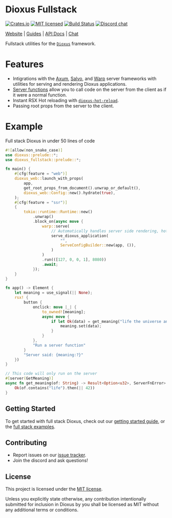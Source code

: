 # Dioxus Fullstack

[![Crates.io][crates-badge]][crates-url]
[![MIT licensed][mit-badge]][mit-url]
[![Build Status][actions-badge]][actions-url]
[![Discord chat][discord-badge]][discord-url]

[crates-badge]: https://img.shields.io/crates/v/dioxus-fullstack.svg
[crates-url]: https://crates.io/crates/dioxus-fullstack
[mit-badge]: https://img.shields.io/badge/license-MIT-blue.svg
[mit-url]: https://github.com/dioxuslabs/dioxus/blob/master/LICENSE
[actions-badge]: https://github.com/dioxuslabs/dioxus/actions/workflows/main.yml/badge.svg
[actions-url]: https://github.com/dioxuslabs/dioxus/actions?query=workflow%3ACI+branch%3Amaster
[discord-badge]: https://img.shields.io/discord/899851952891002890.svg?logo=discord&style=flat-square
[discord-url]: https://discord.gg/XgGxMSkvUM

[Website](https://dioxuslabs.com) |
[Guides](https://dioxuslabs.com/learn/0.4/) |
[API Docs](https://docs.rs/dioxus-fullstack/latest/dioxus_sever) |
[Chat](https://discord.gg/XgGxMSkvUM)

Fullstack utilities for the [`Dioxus`](https://dioxuslabs.com) framework.

# Features

- Intigrations with the [Axum](https::/docs.rs/dioxus-fullstack/latest/dixous_server/axum_adapter/index.html), [Salvo](https::/docs.rs/dioxus-fullstack/latest/dixous_server/salvo_adapter/index.html), and [Warp](https::/docs.rs/dioxus-fullstack/latest/dixous_server/warp_adapter/index.html) server frameworks with utilities for serving and rendering Dioxus applications.
- [Server functions](https::/docs.rs/dioxus-fullstack/latest/dixous_server/prelude/attr.server.html) allow you to call code on the server from the client as if it were a normal function.
- Instant RSX Hot reloading with [`dioxus-hot-reload`](https://crates.io/crates/dioxus-hot-reload).
- Passing root props from the server to the client.

# Example

Full stack Dioxus in under 50 lines of code

```rust
#![allow(non_snake_case)]
use dioxus::prelude::*;
use dioxus_fullstack::prelude::*;

fn main() {
    #[cfg(feature = "web")]
    dioxus_web::launch_with_props(
        app,
        get_root_props_from_document().unwrap_or_default(),
        dioxus_web::Config::new().hydrate(true),
    );
    #[cfg(feature = "ssr")]
    {
        tokio::runtime::Runtime::new()
            .unwrap()
            .block_on(async move {
                warp::serve(
                    // Automatically handles server side rendering, hot reloading intigration, and hosting server functions
                    serve_dioxus_application(
                        "",
                        ServeConfigBuilder::new(app, ()),
                    )
                )
                .run(([127, 0, 0, 1], 8080))
                .await;
            });
    }
}

fn app() -> Element {
    let meaning = use_signal(|| None);
    rsx! {
        button {
            onclick: move |_| {
                to_owned![meaning];
                async move {
                    if let Ok(data) = get_meaning("life the universe and everything".into()).await {
                        meaning.set(data);
                    }
                }
            },
            "Run a server function"
        }
        "Server said: {meaning:?}"
    })
}

// This code will only run on the server
#[server(GetMeaning)]
async fn get_meaning(of: String) -> Result<Option<u32>, ServerFnError> {
    Ok(of.contains("life").then(|| 42))
}
```

## Getting Started

To get started with full stack Dioxus, check out our [getting started guide](https://dioxuslabs.com/docs/nightly/guide/en/getting_started/ssr.html), or the [full stack examples](https://github.com/DioxusLabs/dioxus/tree/master/packages/fullstack/examples).

## Contributing

- Report issues on our [issue tracker](https://github.com/dioxuslabs/dioxus/issues).
- Join the discord and ask questions!

## License

This project is licensed under the [MIT license].

[mit license]: https://github.com/DioxusLabs/dioxus/blob/master/LICENSE-MIT

Unless you explicitly state otherwise, any contribution intentionally submitted
for inclusion in Dioxus by you shall be licensed as MIT without any additional
terms or conditions.
